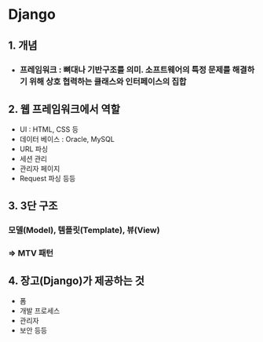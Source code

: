# Django

## 1. 개념
* ### 프레임워크 : 뼈대나 기반구조를 의미. 소프트웨어의 특정 문제를 해결하기 위해 상호 협력하는 클래스와 인터페이스의 집합  

## 2. 웹 프레임워크에서 역할
* UI : HTML, CSS 등  
* 데이터 베이스 : Oracle, MySQL  
* URL 파싱  
* 세션 관리  
* 관리자 페이지  
* Request 파싱 등등  

## 3. 3단 구조
### 모델(Model), 템플릿(Template), 뷰(View)  
### => MTV 패턴  

## 4. 장고(Django)가 제공하는 것  
* 폼  
* 개발 프로세스  
* 관리자  
* 보안 등등
